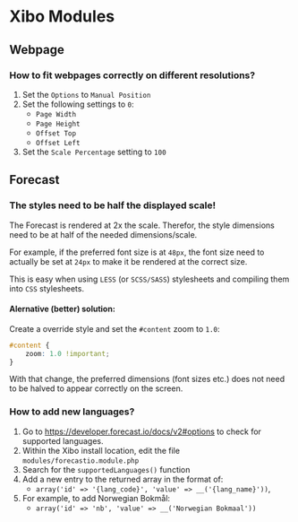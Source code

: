 ﻿# Xibo Modules #


## Webpage ##

### How to fit webpages correctly on different resolutions? ###

1. Set the `Options` to `Manual Position`
2. Set the following settings to `0`:
    * `Page Width`
    * `Page Height`
    * `Offset Top`
    * `Offset Left`
3. Set the `Scale Percentage` setting to `100`

## Forecast ##

### The styles need to be half the displayed scale! ###

The Forecast is rendered at 2x the scale. Therefor, the style dimensions need 
to be at half of the needed dimensions/scale.

For example, if the preferred font size is at `48px`, the font size need to 
actually be set at `24px` to make it be rendered at the correct size.

This is easy when using `LESS` (or `SCSS/SASS`) stylesheets and 
compiling them into `CSS` stylesheets.

#### Alernative (better) solution: ###

Create a override style and set the `#content` zoom to `1.0`:

```css
#content {
    zoom: 1.0 !important;
}
```

With that change, the preferred dimensions (font sizes etc.) does not need to 
be halved to appear correctly on the screen.

### How to add new languages? ###

1. Go to <https://developer.forecast.io/docs/v2#options> to check for supported
   languages.
2. Within the Xibo install location, edit the file `modules/forecastio.module.php`
3. Search for the `supportedLanguages()` function
4. Add a new entry to the returned array in the format of:
    * `array('id' => '{lang_code}', 'value' => __('{lang_name}'))`,
5. For example, to add Norwegian Bokmål:
    * `array('id' => 'nb', 'value' => __('Norwegian Bokmaal'))`
